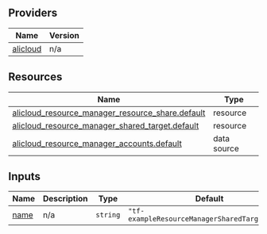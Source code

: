 <!-- BEGIN_TF_DOCS -->
## Providers

| Name | Version |
|------|---------|
| <a name="provider_alicloud"></a> [alicloud](#provider\_alicloud) | n/a |

## Resources

| Name | Type |
|------|------|
| [alicloud_resource_manager_resource_share.default](https://registry.terraform.io/providers/hashicorp/alicloud/latest/docs/resources/resource_manager_resource_share) | resource |
| [alicloud_resource_manager_shared_target.default](https://registry.terraform.io/providers/hashicorp/alicloud/latest/docs/resources/resource_manager_shared_target) | resource |
| [alicloud_resource_manager_accounts.default](https://registry.terraform.io/providers/hashicorp/alicloud/latest/docs/data-sources/resource_manager_accounts) | data source |

## Inputs

| Name | Description | Type | Default | Required |
|------|-------------|------|---------|:--------:|
| <a name="input_name"></a> [name](#input\_name) | n/a | `string` | `"tf-exampleResourceManagerSharedTarget40019"` | no |
<!-- END_TF_DOCS -->    